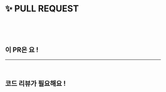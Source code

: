 # ✨ PULL REQUEST

<!-- prefix로 `Gimoji`를 이용해주세요 (`README`의 `convention`을 참고해주세요)<br>
Please use `Gimoji` as a prefix (refer to `README`'s `convention`) -->

<br><br><br>

## 이 PR은 요 !

<!-- 해당 PR의 내용을 적어주세요. 상세할수록 더 좋습니다 : ) -->

<hr><br>

## 코드 리뷰가 필요해요 !

<!-- 집중적으로 코드 리뷰가 필요한 부분을 적어주세요<br><br>
`wonjin-dev`를 반드시 review assign 해주세요<br> 섹션이 필요 없다면 해당 섹션은 지우셔도 좋습니다 -->
